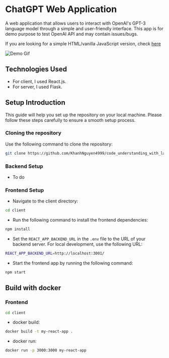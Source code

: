 # ChatGPT Web Application

A web application that allows users to interact with OpenAI's GPT-3 language model through a simple and user-friendly interface.
This app is for demo purpose to test OpenAI API and may contain issues/bugs.

If you are looking for a simple HTML/vanilla JavaScript version, check [here](https://github.com/ioanmo226/chatgpt-web-application)

![Demo Gif](/client/src/img/demo2.gif)



## Technologies Used
- For client, I used React.js.
- For server, I used Flask.

## Setup Introduction
This guide will help you set up the repository on your local machine. Please follow these steps carefully to ensure a smooth setup process.

### Cloning the repository
Use the following command to clone the repository:
```sh
git clone https://github.com/KhanhNguyen4999/code_understanding_with_langchain
```

### Backend Setup

- To do

### Frontend Setup

- Navigate to the client directory:
```sh
cd client
```

- Run the following command to install the frontend dependencies:
```sh
npm install
```

- Set the `REACT_APP_BACKEND_URL` in the `.env` file to the URL of your backend server. For local development, use the following URL:
```sh
REACT_APP_BACKEND_URL=http://localhost:3001/
```

- Start the frontend app by running the following command:
```sh
npm start
```


## Build with docker

### Frontend

```sh
cd client
```
- docker build:
```sh
docker build -t my-react-app .
```

- docker run:
```sh
docker run -p 3000:3000 my-react-app
```



